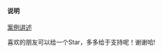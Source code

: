 #### 说明
[案例讲述](https://blog.csdn.net/qq_25040155/article/details/98540776)

喜欢的朋友可以给一个Star，多多给于支持呢！谢谢哈!
